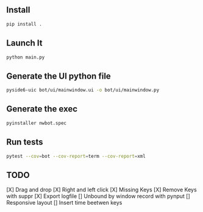 ## Install

```bash
pip install .
```

## Launch It

```bash
python main.py
```

## Generate the UI python file

```bash
pyside6-uic bot/ui/mainwindow.ui -o bot/ui/mainwindow.py
```

## Generate the exec

```bash
pyinstaller nwbot.spec
```

## Run tests

```bash
pytest --cov=bot --cov-report=term --cov-report=xml
```

## TODO

[X] Drag and drop
[X] Right and left click
[X] Missing Keys
[X] Remove Keys with suppr
[X] Export logfile
[] Unbound by window record with pynput
[] Responsive layout
[] Insert time beetwen keys
